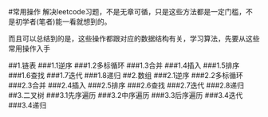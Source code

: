 #常用操作
解决leetcode习题，不是无章可循，只是这些方法都是一定门槛，不是初学者(笔者)能一看就想到的。

而且可以总结到的是，这些操作都跟对应的数据结构有关，学习算法，先要从这些常用操作入手

##1.链表
###1.1逆序
###1.2多标循环
###1.3合并
###1.4插入
###1.5排序
###1.6查找
###1.7迭代
###1.8递归
##2.数组
###2.1逆序
###2.2多标循环
###2.3合并
###2.4插入
###2.5排序
###2.6查找
###2.7迭代
###2.8递归
##3.二叉树
###3.1先序遍历
###3.2中序遍历
###3.3后序遍历
###3.4迭代
###3.4递归
